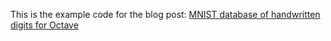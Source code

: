 This is the example code for the blog post:
[MNIST database of handwritten digits for Octave](http://daniel-e.github.io/2015-07-25-MNIST-handwritten-digits-for-Octave/)
